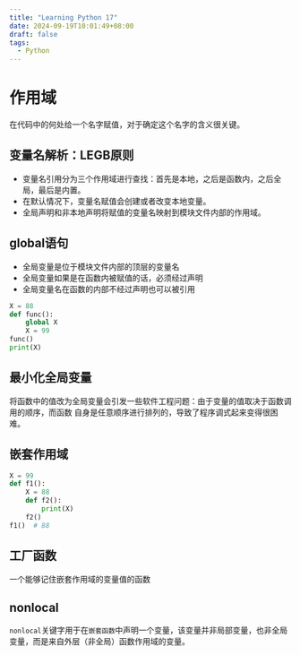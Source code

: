```yaml
---
title: "Learning Python 17"
date: 2024-09-19T10:01:49+08:00
draft: false
tags:
  - Python
---
```


# 作用域

在代码中的何处给一个名字赋值，对于确定这个名字的含义很关键。

## 变量名解析：LEGB原则

- 变量名引用分为三个作用域进行查找：首先是本地，之后是函数内，之后全局，最后是内置。
- 在默认情况下，变量名赋值会创建或者改变本地变量。
- 全局声明和非本地声明将赋值的变量名映射到模块文件内部的作用域。

## global语句

- 全局变量是位于模块文件内部的顶层的变量名
- 全局变量如果是在函数内被赋值的话，必须经过声明
- 全局变量名在函数的内部不经过声明也可以被引用

```python
X = 88
def func():
    global X
    X = 99
func()
print(X)
```
## 最小化全局变量
将函数中的值改为全局变量会引发一些软件工程问题：由于变量的值取决于函数调用的顺序，而函数
自身是任意顺序进行排列的，导致了程序调式起来变得很困难。

## 嵌套作用域
```python
X = 99
def f1():
    X = 88
    def f2():
        print(X)
    f2()
f1()  # 88
```

## 工厂函数
一个能够记住嵌套作用域的变量值的函数

## nonlocal
`nonlocal`关键字用于在`嵌套函数`中声明一个变量，该变量并非局部变量，也非全局变量，而是来自外层（非全局）函数作用域的变量。

